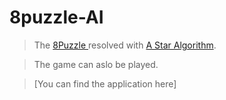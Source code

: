 # 8puzzle-AI

> The [8Puzzle ](https://en.wikipedia.org/wiki/15_puzzle) resolved with [A Star Algorithm](https://en.wikipedia.org/wiki/A*_search_algorithm).

> The game can aslo be played.

>[You can find the application here]

